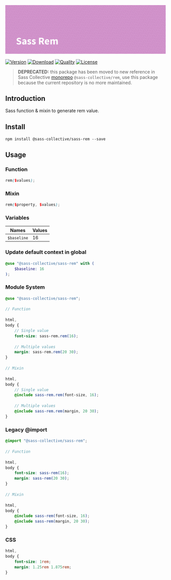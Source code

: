 ![Sass Rem](.github/banner.png)

[![Version](https://flat.badgen.net/npm/v/@sass-collective/sass-rem)](https://www.npmjs.com/package/@sass-collective/sass-rem)
[![Download](https://flat.badgen.net/npm/dt/@sass-collective/sass-rem)](https://www.npmjs.com/package/@sass-collective/sass-rem)
[![Quality](https://flat.badgen.net/codacy/grade/0f9f3808eaa94177a98bd46b035410db)](https://app.codacy.com/gh/sass-collective/sass-rem)
[![License](https://flat.badgen.net/npm/license/@sass-collective/sass-rem)](https://www.npmjs.com/package/@sass-collective/sass-rem)

> **DEPRECATED:** this package has been moved to new reference in Sass Collective [monorepo](https://github.com/sass-collective/sass-collective/tree/master/packages/rem) `@sass-collective/rem`, use this package because the current repository is no more maintained.

## Introduction

Sass function & mixin to generate rem value.

## Install

    npm install @sass-collective/sass-rem --save

## Usage

### Function

```scss
rem($values);
```

### Mixin

```scss
rem($property, $values);
```

### Variables

| Names            | Values    |
| ---------------- | --------- |
| ``$baseline``    | 16        |

### Update default context in global

```scss
@use "@sass-collective/sass-rem" with (
    $baseline: 16
);
```

### Module System

```scss
@use "@sass-collective/sass-rem";

// Function

html,
body {
    // Single value
    font-size: sass-rem.rem(16);
    
    // Multiple values
    margin: sass-rem.rem(20 30);
}

// Mixin

html,
body {
    // Single value
    @include sass-rem.rem(font-size, 16);
    
    // Multiple values
    @include sass-rem.rem(margin, 20 30);
}
```

### Legacy @import

```scss
@import "@sass-collective/sass-rem";

// Function

html,
body {
    font-size: sass-rem(16);
    margin: sass-rem(20 30);
}

// Mixin

html,
body {
    @include sass-rem(font-size, 16);
    @include sass-rem(margin, 20 30);
}
```

### CSS

```css
html,
body {
    font-size: 1rem;
    margin: 1.25rem 1.875rem;
}
```
